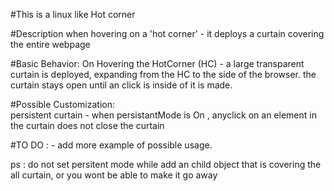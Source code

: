 #This is a linux like Hot corner 

#Description
    when hovering on a 'hot corner' - it deploys a curtain covering the entire webpage


#Basic Behavior:
       On Hovering the HotCorner (HC) -  a large transparent curtain is deployed, expanding from the HC to the side of the browser.
       the curtain stays open until an click is inside of it is made.
	  
#Possible Customization:       
       persistent curtain - when persistantMode is On , anyclick on an element in the curtain does not close the curtain
       

#TO DO : 
         - add more example of possible usage.
            
            
            
            
ps : do not set persitent mode while add an child object that is covering the all curtain, or you wont be able to make it go away